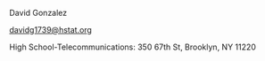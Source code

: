 David Gonzalez

davidg1739@hstat.org

High School-Telecommunications:
350 67th St, Brooklyn, NY 11220
